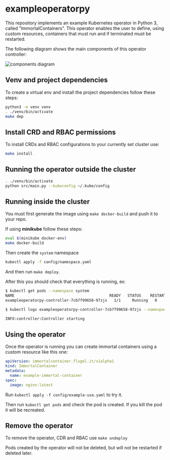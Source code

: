 # exampleoperatorpy

This repository implements an example Kubernetes operator in Python 3, called "ImmortalContainers". This operator enables the user to define, using custom resources, containers that must run and if terminated must be restarted.

The following diagram shows the main components of this operator controller:

![components diagram](https://github.com/flugel-it/k8s-python-operator/raw/master/docs/components_diagram.png "Components diagram")

## Venv and project dependencies

To create a virtual env and install the project dependencies follow these steps:

```bash
python3 -m venv venv
. ./venv/bin/activate
make dep
```

## Install CRD and RBAC permissions

To install CRDs and RBAC configurations to your currently set cluster use:

```bash
make install
```

## Running the operator outside the cluster

```bash
. ./venv/bin/activate
python src/main.py --kubeconfig ~/.kube/config
```

## Running inside the cluster

You must first generate the image using `make docker-build` and push it to your repo.

If using **minikube** follow these steps:

```bash
eval $(minikube docker-env)
make docker-build
```

Then create the `system` namespace

```bash
kubectl apply -f config/namespace.yaml
```

And then run `make deploy`.

After this you should check that everything is running, ex:

```bash
$ kubectl get pods --namespace system                     
NAME                                          READY   STATUS    RESTARTS   AGE
exampleoperatorpy-controller-7cb7f99658-97zjs   1/1     Running   0          24m

$ kubectl logs exampleoperatorpy-controller-7cb7f99658-97zjs --namespace=system

INFO:controller:Controller starting
```

## Using the operator

Once the operator is running you can create immortal containers using a custom resource like this one:

```yaml
apiVersion: immortalcontainer.flugel.it/v1alpha1
kind: ImmortalContainer
metadata:
  name: example-immortal-container
spec:
  image: nginx:latest
```

Run `kubectl apply -f config/example-use.yaml` to try it.

Then run `kubectl get pods` and check the pod is created. If you kill the pod it will be recreated.

## Remove the operator

To remove the operator, CDR and RBAC use `make undeploy`

Pods created by the operator will not be deleted, but will not be restarted if deleted later.